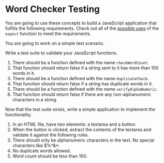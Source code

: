 # Word Checker Testing

You are going to use these concepts to build a JavaScript application that fulfills the following requirements. Check out all of the [possible uses](https://facebook.github.io/jest/docs/api.html#expect-value) of the `expect` function to meet the requirements.

You are going to work on a simple test scenario.

Write a test suite to validate your JavaScript functions.

1. There should be a function defined with the name `checkWordCount`.
1. That function should return false if a string sent to it has more than 100 words in it.
1. There should be a function defined with the name `duplicateCheck`.
1. That function should return false if a string has duplicate words in it.
1. There should be a function defined with the name `verifyAlphaNumeric`.
1. That function should return false if there are any non-alphanumeric characters in a string.

Now that the test suite exists, write a simple application to implement the functionality.

1. In an HTML file, have two elements: a textarea and a button. 
2. When the button is clicked, extract the contents of the textarea and validate it against the following rules.
3. There should only be alphanumeric characters in the text. No special characters like $%^&*.
4. No duplicate words allowed.
5. Word count should be less than 100.